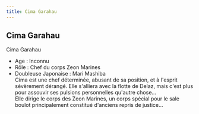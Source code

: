 ```yaml
---
title: Cima Garahau
---
```


Cima Garahau
------------

Cima Garahau   
- Age : Inconnu   
- Rôle : Chef du corps Zeon Marines   
- Doubleuse Japonaise : Mari Mashiba   
Cima est une chef déterminée, abusant de sa position, et à l'esprit sévèrement dérangé. Elle s'alliera avec la flotte de Delaz, mais c'est plus pour assouvir ses pulsions personnelles qu'autre chose...   
Elle dirige le corps des Zeon Marines, un corps spécial pour le sale boulot principalement constitué d'anciens repris de justice...  
